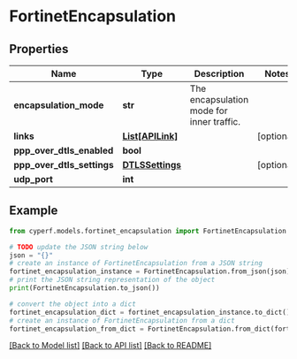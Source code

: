 # FortinetEncapsulation


## Properties

Name | Type | Description | Notes
------------ | ------------- | ------------- | -------------
**encapsulation_mode** | **str** | The encapsulation mode for inner traffic. | 
**links** | [**List[APILink]**](APILink.md) |  | [optional] 
**ppp_over_dtls_enabled** | **bool** |  | 
**ppp_over_dtls_settings** | [**DTLSSettings**](DTLSSettings.md) |  | [optional] 
**udp_port** | **int** |  | 

## Example

```python
from cyperf.models.fortinet_encapsulation import FortinetEncapsulation

# TODO update the JSON string below
json = "{}"
# create an instance of FortinetEncapsulation from a JSON string
fortinet_encapsulation_instance = FortinetEncapsulation.from_json(json)
# print the JSON string representation of the object
print(FortinetEncapsulation.to_json())

# convert the object into a dict
fortinet_encapsulation_dict = fortinet_encapsulation_instance.to_dict()
# create an instance of FortinetEncapsulation from a dict
fortinet_encapsulation_from_dict = FortinetEncapsulation.from_dict(fortinet_encapsulation_dict)
```
[[Back to Model list]](../README.md#documentation-for-models) [[Back to API list]](../README.md#documentation-for-api-endpoints) [[Back to README]](../README.md)


